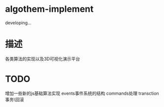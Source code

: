 # algothem-implement

developing...



# 描述
各类算法的实现以及3D可视化演示平台


# TODO
增加一些新的js基础算法实现
events事件系统的结构
commands处理
transction事务\回滚
